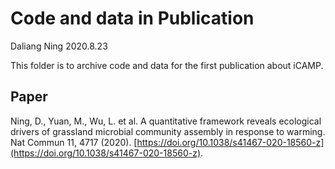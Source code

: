 # Code and data in Publication
Daliang Ning
2020.8.23

This folder is to archive code and data for the first publication about iCAMP.

## Paper
Ning, D., Yuan, M., Wu, L. et al. A quantitative framework reveals ecological drivers of grassland microbial community assembly in response to warming. Nat Commun 11, 4717 (2020). [https://doi.org/10.1038/s41467-020-18560-z](https://doi.org/10.1038/s41467-020-18560-z).
